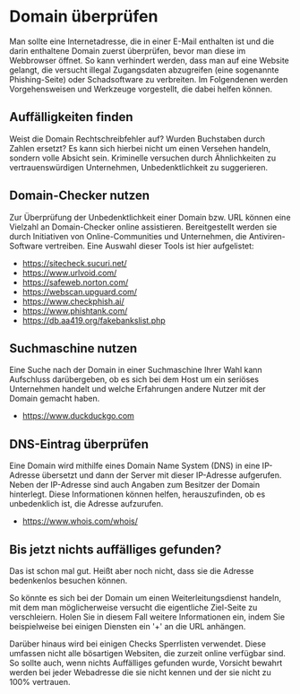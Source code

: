 # Domain überprüfen

Man sollte eine Internetadresse, die in einer E-Mail enthalten ist und die darin enthaltene Domain
zuerst überprüfen, bevor man diese im Webbrowser öffnet.
So kann verhindert werden, dass man auf eine Website gelangt, die versucht illegal Zugangsdaten
abzugreifen (eine sogenannte Phishing-Seite) oder Schadsoftware zu verbreiten.
Im Folgendenen werden Vorgehensweisen und Werkzeuge vorgestellt, die dabei helfen können.

## Auffälligkeiten finden

Weist die Domain Rechtschreibfehler auf? Wurden Buchstaben durch Zahlen ersetzt?
Es kann sich hierbei nicht um einen Versehen handeln, sondern volle Absicht sein.
Kriminelle versuchen durch Ähnlichkeiten zu vertrauenswürdigen Unternehmen,
Unbedenktlichkeit zu suggerieren.

## Domain-Checker nutzen

Zur Überprüfung der Unbedenktlichkeit einer Domain bzw. URL können eine Vielzahl an Domain-Checker
online assistieren.
Bereitgestellt werden sie durch Initiativen von Online-Communities und Unternehmen,
die Antiviren-Software vertreiben.
Eine Auswahl dieser Tools ist hier aufgelistet:

* https://sitecheck.sucuri.net/
* https://www.urlvoid.com/
* https://safeweb.norton.com/
* https://webscan.upguard.com/
* https://www.checkphish.ai/
* https://www.phishtank.com/
* https://db.aa419.org/fakebankslist.php

## Suchmaschine nutzen

Eine Suche nach der Domain in einer Suchmaschine Ihrer Wahl kann Aufschluss darübergeben,
ob es sich bei dem Host um ein seriöses Unternehmen handelt und welche Erfahrungen
andere Nutzer mit der Domain gemacht haben.

* https://www.duckduckgo.com

## DNS-Eintrag überprüfen

Eine Domain wird mithilfe eines Domain Name System (DNS) in eine IP-Adresse übersetzt und
dann der Server mit dieser IP-Adresse aufgerufen.
Neben der IP-Adresse sind auch Angaben zum Besitzer der Domain hinterlegt.
Diese Informationen können helfen, herauszufinden, ob es unbedenklich ist, die Adresse aufzurufen.

* https://www.whois.com/whois/

## Bis jetzt nichts auffälliges gefunden?

Das ist schon mal gut.
Heißt aber noch nicht, dass sie die Adresse bedenkenlos besuchen können.

So könnte es sich bei der Domain um einen Weiterleitungsdienst handeln, mit dem man möglicherweise
versucht die eigentliche Ziel-Seite zu verschleiern.
Holen Sie in diesem Fall weitere Informationen ein, indem Sie beispielweise bei einigen Diensten ein
'+' an die URL anhängen.

Darüber hinaus wird bei einigen Checks Sperrlisten verwendet.
Diese umfassen nicht alle bösartigen Websiten, die zurzeit online verfügbar sind.
So sollte auch, wenn nichts Auffälliges gefunden wurde, Vorsicht bewahrt werden bei jeder Webadresse
die sie nicht kennen und der sie nicht zu 100% vertrauen.


